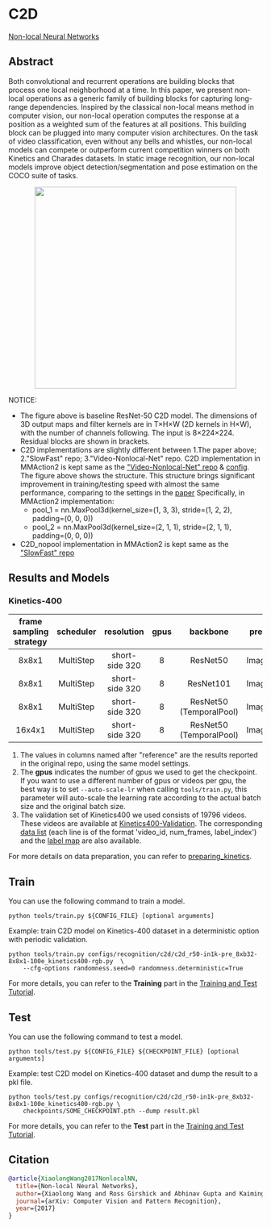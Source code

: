 # C2D

<!-- [ALGORITHM] -->

[Non-local Neural Networks](https://arxiv.org/abs/1711.07971)

## Abstract

<!-- [ABSTRACT] -->

Both convolutional and recurrent operations are building blocks that process one local neighborhood at a time. In this paper, we present non-local operations as a generic family of building blocks for capturing long-range dependencies. Inspired by the classical non-local means method in computer vision, our non-local operation computes the response at a position as a weighted sum of the features at all positions. This building block can be plugged into many computer vision architectures. On the task of video classification, even without any bells and whistles, our non-local models can compete or outperform current competition winners on both Kinetics and Charades datasets. In static image recognition, our non-local models improve object detection/segmentation and pose estimation on the COCO suite of tasks.

<!-- [IMAGE] -->

<div align=center>
<img src="https://user-images.githubusercontent.com/37479394/195236689-7a7e464d-9b32-4da6-931e-64872759518f.png" width="400"/>

</div>

NOTICE:

- The figure above is baseline ResNet-50 C2D model. The dimensions of 3D output maps and filter kernels are in T×H×W (2D kernels in H×W), with the number of channels following. The input is 8×224×224. Residual blocks are shown in brackets.
- C2D implementations are slightly different between 1.The paper above; 2."SlowFast" repo; 3."Video-Nonlocal-Net" repo.
  C2D implementation in MMAction2 is kept same as the ["Video-Nonlocal-Net" repo](https://github.com/facebookresearch/video-nonlocal-net#modifications-for-improving-speed) & [config](https://github.com/facebookresearch/video-nonlocal-net/tree/main/scripts/run_c2d_baseline_400k.sh). The figure above shows the structure.
  This structure brings significant improvement in training/testing speed with almost the same performance, comparing to the settings in the [paper](https://arxiv.org/abs/1711.07971)
  Specifically, in MMAction2 implementation:
  - pool_1 = nn.MaxPool3d(kernel_size=(1, 3, 3), stride=(1, 2, 2), padding=(0, 0, 0))
  - pool_2 = nn.MaxPool3d(kernel_size=(2, 1, 1), stride=(2, 1, 1), padding=(0, 0, 0))
- C2D_nopool implementation in MMAction2 is kept same as the ["SlowFast" repo](https://github.com/facebookresearch/SlowFast/blob/main/configs/Kinetics/c2/C2D_NOPOOL_8x8_R50.yaml)

## Results and Models

### Kinetics-400

| frame sampling strategy | scheduler |   resolution   | gpus |    backbone    | pretrain | top1 acc | top5 acc |    reference top1 acc    |    reference top5 acc    | testing protocol  | gpu_mem(M) | params |    config    |    ckpt    |    log    |
| :---------------------: | :-------: | :------------: | :--: | :------------: | :------: | :------: | :------: | :----------------------: | :----------------------: | :---------------: | :--------: | :----: | :----------: | :--------: | :-------: |
|          8x8x1          | MultiStep | short-side 320 |  8   |  ResNet50<br>  | ImageNet |  73.16   |  90.88   | [67.2](https://github.com/facebookresearch/SlowFast/blob/main/MODEL_ZOO.md#kinetics-400-and-600) | [87.8](https://github.com/facebookresearch/SlowFast/blob/main/MODEL_ZOO.md#kinetics-400-and-600) | 10 clips x 3 crop |   21547    |  TODO  | [config](/configs/recognition/c2d/c2d_r50-nopool-in1k-pre_8xb32-8x8x1-100e_kinetics400-rgb.py) | [ckpt TODO](TODO) | [log TODO](TODO) |
|          8x8x1          | MultiStep | short-side 320 |  8   | ResNet101<br>  | ImageNet |   TODO   |   TODO   |            x             |            x             | 10 clips x 3 crop |    TODO    |  TODO  | [config](/configs/recognition/c2d/c2d_r101-nopool-in1k-pre_8xb32-8x8x1-100e_kinetics400-rgb.py) | [ckpt TODO](TODO) | [log TODO](TODO) |
|          8x8x1          | MultiStep | short-side 320 |  8   | ResNet50<br>(TemporalPool) | ImageNet |  71.78   |  89.90   | [71.9](https://github.com/facebookresearch/video-nonlocal-net#modifications-for-improving-speed) | [90.0](https://github.com/facebookresearch/video-nonlocal-net#modifications-for-improving-speed) | 10 clips x 3 crop |   17006    |  TODO  | [config](/configs/recognition/c2d/c2d_r50-in1k-pre_8xb32-8x8x1-100e_kinetics400-rgb.py) | [ckpt TODO](TODO) | [log TODO](TODO) |
|         16x4x1          | MultiStep | short-side 320 |  8   | ResNet50<br>(TemporalPool) | ImageNet |   TODO   |   TODO   |            x             |            x             | 10 clips x 3 crop |    TODO    |  TODO  | [config](/configs/recognition/c2d/c2d_r50-in1k-pre_8xb32-16x4x1-100e_kinetics400-rgb.py) | [ckpt TODO](TODO) | [log TODO](TODO) |

1. The values in columns named after "reference" are the results reported in the original repo, using the same model settings.
2. The **gpus** indicates the number of gpus we used to get the checkpoint. If you want to use a different number of gpus or videos per gpu, the best way is to set `--auto-scale-lr` when calling `tools/train.py`, this parameter will auto-scale the learning rate according to the actual batch size and the original batch size.
3. The validation set of Kinetics400 we used consists of 19796 videos. These videos are available at [Kinetics400-Validation](https://mycuhk-my.sharepoint.com/:u:/g/personal/1155136485_link_cuhk_edu_hk/EbXw2WX94J1Hunyt3MWNDJUBz-nHvQYhO9pvKqm6g39PMA?e=a9QldB). The corresponding [data list](https://download.openmmlab.com/mmaction/dataset/k400_val/kinetics_val_list.txt) (each line is of the format 'video_id, num_frames, label_index') and the [label map](https://download.openmmlab.com/mmaction/dataset/k400_val/kinetics_class2ind.txt) are also available.

For more details on data preparation, you can refer to [preparing_kinetics](/tools/data/kinetics/README.md).

## Train

You can use the following command to train a model.

```shell
python tools/train.py ${CONFIG_FILE} [optional arguments]
```

Example: train C2D model on Kinetics-400 dataset in a deterministic option with periodic validation.

```shell
python tools/train.py configs/recognition/c2d/c2d_r50-in1k-pre_8xb32-8x8x1-100e_kinetics400-rgb.py  \
    --cfg-options randomness.seed=0 randomness.deterministic=True
```

For more details, you can refer to the **Training** part in the [Training and Test Tutorial](/docs/en/user_guides/4_train_test.md).

## Test

You can use the following command to test a model.

```shell
python tools/test.py ${CONFIG_FILE} ${CHECKPOINT_FILE} [optional arguments]
```

Example: test C2D model on Kinetics-400 dataset and dump the result to a pkl file.

```shell
python tools/test.py configs/recognition/c2d/c2d_r50-in1k-pre_8xb32-8x8x1-100e_kinetics400-rgb.py \
    checkpoints/SOME_CHECKPOINT.pth --dump result.pkl
```

For more details, you can refer to the **Test** part in the [Training and Test Tutorial](/docs/en/user_guides/4_train_test.md).

## Citation

```BibTeX
@article{XiaolongWang2017NonlocalNN,
  title={Non-local Neural Networks},
  author={Xiaolong Wang and Ross Girshick and Abhinav Gupta and Kaiming He},
  journal={arXiv: Computer Vision and Pattern Recognition},
  year={2017}
}
```
